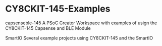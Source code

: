# CY8CKIT-145-Examples
capsenseble-145
A PSoC Creator Workspace with examples of usign the CY8CKIT-145 Capsense and BLE Module

SmartIO
Several example projects using CY8CKIT-145 and the SmartIO
